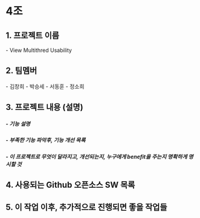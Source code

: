# 4조
<H2>1. 프로젝트 이름</H2>
- View Multithred Usability

<H2>2. 팀멤버</H2>
- 김창희
- 박승세
- 서동훈
- 정소희

<H2>3. 프로젝트 내용 (설명)</H2>

<H5>- 기능 설명</H5>
<H5>- 부족한 기능 파악후, 기능 개선 목록</H5>
<H5>- 이 프로젝트로 무엇이 달라지고, 개선되는지, 누구에게 benefit을 주는지 명확하게 명시할 것</H5>

<H2>4. 사용되는 Github 오픈소스 SW 목록</H2>

<H2>5. 이 작업 이후, 추가적으로 진행되면 좋을 작업들</H2>